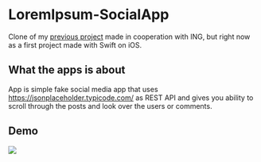 # LoremIpsum-SocialApp
Clone of my [previous project](https://github.com/LSWarss/ing_project) made in cooperation with ING, but right now as a first project made with Swift on iOS.

## What the apps is about

App is simple fake social media app that uses https://jsonplaceholder.typicode.com/ as REST API and gives you ability to scroll through the posts and look over the users or comments.

## Demo
![](https://media.giphy.com/media/0MRvzofPqn05x49sMG/giphy.gif)
